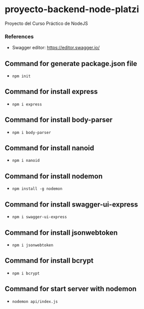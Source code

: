 # proyecto-backend-node-platzi
Proyecto del Curso Práctico de NodeJS

### References
- Swagger editor: https://editor.swagger.io/

## Command for generate package.json file
- `npm init`

## Command for install express
- `npm i express`

## Command for install body-parser
- `npm i body-parser`

## Command for install nanoid
- `npm i nanoid`

## Command for install nodemon
- `npm install -g nodemon`

## Command for install swagger-ui-express
- `npm i swagger-ui-express`

## Command for install jsonwebtoken
- `npm i jsonwebtoken`

## Command for install bcrypt
- `npm i bcrypt`

## Command for start server with nodemon
- `nodemon api/index.js`
